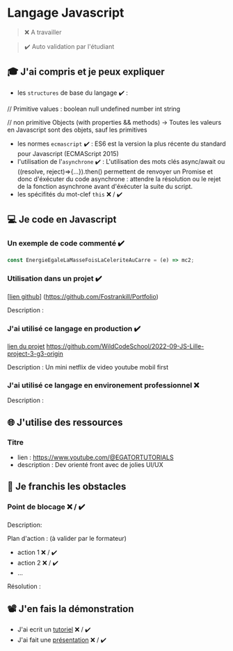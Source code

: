 # Langage Javascript

> ❌ A travailler

> ✔️ Auto validation par l'étudiant

## 🎓 J'ai compris et je peux expliquer

- les `structures` de base du langage ✔️ :

// Primitive values :
boolean
null
undefined
number
int
string

// non primitive
Objects (with properties && methods)
 -> Toutes les valeurs en Javascript sont des objets, sauf les primitives
 
- les normes `ecmascript` ✔️ : ES6 est la version la plus récente du standard pour Javascript (ECMAScript 2015)
- l'utilisation de l'`asynchrone` ✔️ : L'utilisation des mots clés async/await ou ((resolve, reject)=>{...}).then() permettent de renvoyer un Promise et donc d'éxécuter du code asynchrone : attendre la résolution ou le rejet de la fonction asynchrone avant d'éxécuter la suite du script.
- les spécifités du mot-clef `this` ❌ / ✔️

## 💻 Je code en Javascript

### Un exemple de code commenté ✔️

```javascript
const EnergieEgaleLaMasseFoisLaCeleriteAuCarre = (e) => mc2;
```

### Utilisation dans un projet ✔️

[[lien github](...)] (https://github.com/Fostrankill/Portfolio)

Description :

### J'ai utilisé ce langage en production ✔️

[lien du projet](...) https://github.com/WildCodeSchool/2022-09-JS-Lille-project-3-g3-origin

Description : Un mini netflix de video youtube mobil first 

### J'ai utilisé ce langage en environement professionnel ❌ 

Description :

## 🌐 J'utilise des ressources

### Titre

- lien : https://www.youtube.com/@EGATORTUTORIALS
- description : Dev orienté front avec de jolies UI/UX

## 🚧 Je franchis les obstacles

### Point de blocage ❌ / ✔️

Description:

Plan d'action : (à valider par le formateur)

- action 1 ❌ / ✔️
- action 2 ❌ / ✔️
- ...

Résolution :

## 📽️ J'en fais la démonstration

- J'ai ecrit un [tutoriel](...) ❌ / ✔️
- J'ai fait une [présentation](...) ❌ / ✔️

